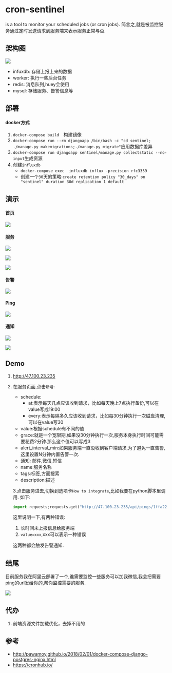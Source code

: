 # cron-sentinel
is  a tool to monitor your scheduled jobs (or cron jobs).   简言之,就是被监控服务通过定时发送请求到服务端来表示服务正常与否.

## 架构图

![](images/arch.png)

- infuxdb: 存储上报上来的数据
- worker: 执行一些后台任务
- redis: 消息队列,huey会使用
- mysql: 存储服务、告警信息等

## 部署

#### docker方式

1. `docker-compose build  `构建镜像
2. `docker-compose run --rm djangoapp /bin/bash -c "cd sentinel; ./manage.py makemigrations;./manage.py migrate"`应用数据库差异
3. `docker-compose run djangoapp sentinel/manage.py collectstatic --no-input`生成资源
4. 创建`influxdb`
   - `docker-compose exec  influxdb influx -precision rfc3339`
   - 创建一个`30`天的策略:`create retention policy "30_days" on "sentinel" duration 30d replication 1 default`

## 演示

#### 首页

![](images/home.png)

#### 服务

![](images/service.png)

![](images/item1.png)

![](images/item2.png)

#### 告警

![](images/alert.png)

#### Ping

![](images/ping.png)

#### 通知

![](images/email1.png)

![](images/email2.png)



## Demo

1. http://47.100.23.235

2. 在服务页面,点击`新增`:

   - schedule: 
     - at:表示每天几点应该收到请求，比如每天晚上7点执行备份,可以在value写成19:00
     - every:表示每隔多久应该收到请求，比如每30分钟执行一次磁盘清理,可以在value写30
   - value:根据schedule有不同的值
   - grace:就是一个宽限期,如果没30分钟执行一次,服务本身执行时间可能需要花费2分钟.那么这个值可以写成3
   - alert_interval_min:如果服务端一直没收到客户端请求,为了避免一直告警,这里设置N分钟内置告警一次.
   - 通知: 邮件,微信,短信
   - name:服务名称
   - tags:标签,方面搜索
   - description:描述

   3.点击服务进去,切换到选项卡`How to integrate`,比如我要在python脚本里调用. 如下:

   ```python
   import requests;requests.get("http://47.100.23.235/api/pings/1ffa2218-c9e7-4a81-94d8-a0c1660cc676/?value=")
   ```

   这里说明一下,有两种错误:

   1. 长时间未上报信息给服务端
   2. `value=xxx`,xxx可以表示一种错误

   这两种都会触发告警通知.

## 结尾

目前服务我在阿里云部署了一个,谁需要监控一些服务可以加我微信,我会把需要ping的url发给你的,帮你监控需要的服务.

![](images/self.JPG)

## 代办

1. 前端资源文件加载优化，去掉不用的
## 参考

- http://pawamoy.github.io/2018/02/01/docker-compose-django-postgres-nginx.html
- https://cronhub.io/

